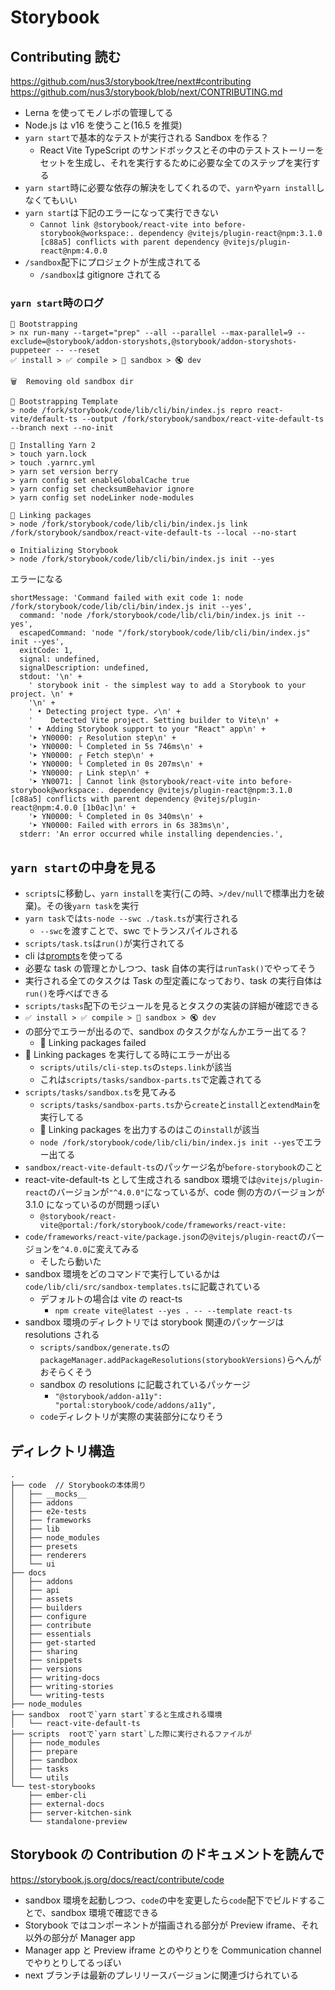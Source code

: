 # Storybook

## Contributing 読む

https://github.com/nus3/storybook/tree/next#contributing
https://github.com/nus3/storybook/blob/next/CONTRIBUTING.md

- Lerna を使ってモノレポの管理してる
- Node.js は v16 を使うこと(16.5 を推奨)
- `yarn start`で基本的なテストが実行される Sandbox を作る？
  - React Vite TypeScript のサンドボックスとその中のテストストーリーをセットを生成し、それを実行するために必要な全てのステップを実行する
- `yarn start`時に必要な依存の解決をしてくれるので、`yarn`や`yarn install`しなくてもいい
- `yarn start`は下記のエラーになって実行できない
  - `Cannot link @storybook/react-vite into before-storybook@workspace:. dependency @vitejs/plugin-react@npm:3.1.0 [c88a5] conflicts with parent dependency @vitejs/plugin-react@npm:4.0.0`
- `/sandbox`配下にプロジェクトが生成されてる
  - `/sandbox`は gitignore されてる

### `yarn start`時のログ

```
🥾 Bootstrapping
> nx run-many --target="prep" --all --parallel --max-parallel=9 --exclude=@storybook/addon-storyshots,@storybook/addon-storyshots-puppeteer -- --reset
✅ install > ✅ compile > 🔄 sandbox > 🔇 dev

🗑  Removing old sandbox dir

👷 Bootstrapping Template
> node /fork/storybook/code/lib/cli/bin/index.js repro react-vite/default-ts --output /fork/storybook/sandbox/react-vite-default-ts --branch next --no-init

🧶 Installing Yarn 2
> touch yarn.lock
> touch .yarnrc.yml
> yarn set version berry
> yarn config set enableGlobalCache true
> yarn config set checksumBehavior ignore
> yarn config set nodeLinker node-modules

🔗 Linking packages
> node /fork/storybook/code/lib/cli/bin/index.js link /fork/storybook/sandbox/react-vite-default-ts --local --no-start

⚙️ Initializing Storybook
> node /fork/storybook/code/lib/cli/bin/index.js init --yes
```

エラーになる

```
shortMessage: 'Command failed with exit code 1: node /fork/storybook/code/lib/cli/bin/index.js init --yes',
  command: 'node /fork/storybook/code/lib/cli/bin/index.js init --yes',
  escapedCommand: 'node "/fork/storybook/code/lib/cli/bin/index.js" init --yes',
  exitCode: 1,
  signal: undefined,
  signalDescription: undefined,
  stdout: '\n' +
    ' storybook init - the simplest way to add a Storybook to your project. \n' +
    '\n' +
    ' • Detecting project type. ✓\n' +
    '    Detected Vite project. Setting builder to Vite\n' +
    ' • Adding Storybook support to your "React" app\n' +
    '➤ YN0000: ┌ Resolution step\n' +
    '➤ YN0000: └ Completed in 5s 746ms\n' +
    '➤ YN0000: ┌ Fetch step\n' +
    '➤ YN0000: └ Completed in 0s 207ms\n' +
    '➤ YN0000: ┌ Link step\n' +
    '➤ YN0071: │ Cannot link @storybook/react-vite into before-storybook@workspace:. dependency @vitejs/plugin-react@npm:3.1.0 [c88a5] conflicts with parent dependency @vitejs/plugin-react@npm:4.0.0 [1b0ac]\n' +
    '➤ YN0000: └ Completed in 0s 340ms\n' +
    '➤ YN0000: Failed with errors in 6s 383ms\n',
  stderr: 'An error occurred while installing dependencies.',
```

## `yarn start`の中身を見る

- `scripts`に移動し、`yarn install`を実行(この時、`>/dev/null`で標準出力を破棄)。その後`yarn task`を実行
- `yarn task`では`ts-node --swc ./task.ts`が実行される
  - `--swc`を渡すことで、swc でトランスパイルされる
- `scripts/task.ts`は`run()`が実行されてる
- cli は[prompts](https://github.com/terkelg/prompts)を使ってる
- 必要な task の管理とかしつつ、task 自体の実行は`runTask()`でやってそう
- 実行される全てのタスクは Task の型定義になっており、task の実行自体は`run()`を呼べばできる
- `scripts/tasks`配下のモジュールを見るとタスクの実装の詳細が確認できる
- `✅ install > ✅ compile > 🔄 sandbox > 🔇 dev`
- の部分でエラーが出るので、sandbox のタスクがなんかエラー出てる？
  - 🚨 Linking packages failed
- 🔗 Linking packages を実行してる時にエラーが出る
  - `scripts/utils/cli-step.ts`の`steps.link`が該当
  - これは`scripts/tasks/sandbox-parts.ts`で定義されてる
- `scripts/tasks/sandbox.ts`を見てみる
  - `scripts/tasks/sandbox-parts.ts`から`create`と`install`と`extendMain`を実行してる
  - 🔗 Linking packages を出力するのはこの`install`が該当
  - `node /fork/storybook/code/lib/cli/bin/index.js init --yes`でエラー出てる
- `sandbox/react-vite-default-ts`のパッケージ名が`before-storybook`のこと
- react-vite-default-ts として生成される sandbox 環境では`@vitejs/plugin-react`のバージョンが`"^4.0.0"`になっているが、code 側の方のバージョンが 3.1.0 になっているのが問題っぽい
  - `@storybook/react-vite@portal:/fork/storybook/code/frameworks/react-vite:`
- `code/frameworks/react-vite/package.json`の`@vitejs/plugin-react`のバージョンを`^4.0.0`に変えてみる
  - そしたら動いた
- sandbox 環境をどのコマンドで実行しているかは`code/lib/cli/src/sandbox-templates.ts`に記載されている
  - デフォルトの場合は vite の react-ts
    - `npm create vite@latest --yes . -- --template react-ts`
- sandbox 環境のディレクトリでは storybook 関連のパッケージは resolutions される
  - `scripts/sandbox/generate.ts`の`packageManager.addPackageResolutions(storybookVersions)`らへんがおそらくそう
  - sandbox の resolutions に記載されているパッケージ
    - `"@storybook/addon-a11y": "portal:storybook/code/addons/a11y",`
  - `code`ディレクトリが実際の実装部分になりそう

## ディレクトリ構造

```
.
├── code  // Storybookの本体周り
│   ├── __mocks__
│   ├── addons
│   ├── e2e-tests
│   ├── frameworks
│   ├── lib
│   ├── node_modules
│   ├── presets
│   ├── renderers
│   └── ui
├── docs
│   ├── addons
│   ├── api
│   ├── assets
│   ├── builders
│   ├── configure
│   ├── contribute
│   ├── essentials
│   ├── get-started
│   ├── sharing
│   ├── snippets
│   ├── versions
│   ├── writing-docs
│   ├── writing-stories
│   └── writing-tests
├── node_modules
├── sandbox  rootで`yarn start`すると生成される環境
│   └── react-vite-default-ts
├── scripts  rootで`yarn start`した際に実行されるファイルが
│   ├── node_modules
│   ├── prepare
│   ├── sandbox
│   ├── tasks
│   └── utils
└── test-storybooks
    ├── ember-cli
    ├── external-docs
    ├── server-kitchen-sink
    └── standalone-preview
```

## Storybook の Contribution のドキュメントを読んで

https://storybook.js.org/docs/react/contribute/code

- sandbox 環境を起動しつつ、`code`の中を変更したら`code`配下でビルドすることで、sandbox 環境で確認できる
- Storybook ではコンポーネントが描画される部分が Preview iframe、それ以外の部分が Manager app
- Manager app と Preview iframe とのやりとりを Communication channel でやりとりしてるっぽい
- next ブランチは最新のプレリリースバージョンに関連づけられている
